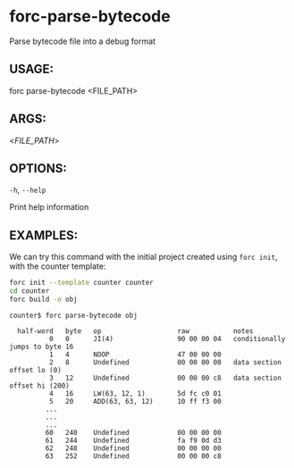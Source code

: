 # forc-parse-bytecode
Parse bytecode file into a debug format


## USAGE:
forc parse-bytecode <FILE_PATH>


## ARGS:

<_FILE_PATH_>


## OPTIONS:

`-h`, `--help` 

Print help information

## EXAMPLES:

We can try this command with the initial project created using `forc init`, with the counter template:

```sh
forc init --template counter counter
cd counter
forc build -o obj
```

```console
counter$ forc parse-bytecode obj

  half-word   byte   op                   raw           notes
          0   0      JI(4)                90 00 00 04   conditionally jumps to byte 16
          1   4      NOOP                 47 00 00 00
          2   8      Undefined            00 00 00 00   data section offset lo (0)
          3   12     Undefined            00 00 00 c8   data section offset hi (200)
          4   16     LW(63, 12, 1)        5d fc c0 01
          5   20     ADD(63, 63, 12)      10 ff f3 00
         ...
         ...
         ...
         60   240    Undefined            00 00 00 00
         61   244    Undefined            fa f9 0d d3
         62   248    Undefined            00 00 00 00
         63   252    Undefined            00 00 00 c8
```